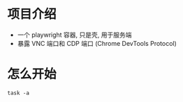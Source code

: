 # 项目介绍
- 一个 playwright 容器, 只是壳, 用于服务端
- 暴露 VNC 端口和 CDP 端口 (Chrome DevTools Protocol)

# 怎么开始
```shell
task -a
```
